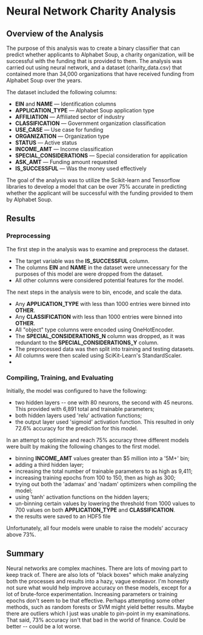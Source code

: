 # Neural Network Charity Analysis

## Overview of the Analysis
The purpose of this analysis was to create a binary classifier that can predict whether applicants to Alphabet Soup, a charity organization, will be successful with the funding that is provided to them. The analysis was carried out using neural network, and a dataset (charity_data.csv) that contained more than 34,000 organizations that have received funding from Alphabet Soup over the years.

 The dataset included the following columns:

* **EIN** and **NAME** — Identification columns
* **APPLICATION_TYPE** — Alphabet Soup application type
* **AFFILIATION** — Affiliated sector of industry
* **CLASSIFICATION** — Government organization classification
* **USE_CASE** — Use case for funding
* **ORGANIZATION** — Organization type
* **STATUS** — Active status
* **INCOME_AMT** — Income classification
* **SPECIAL_CONSIDERATIONS** — Special consideration for application
* **ASK_AMT** — Funding amount requested
* **IS_SUCCESSFUL** — Was the money used effectively

The goal of the analysis was to utilize the Scikit-learn and Tensorflow libraries to develop a model 
that can be over 75% accurate in predicting whether the applicant will be successful with the funding provided to them by Alphabet Soup.


## Results
### Preprocessing
The first step in the analysis was to examine and preprocess the dataset. 
* The target variable was the **IS_SUCCESSFUL** column.
* The columns **EIN** and **NAME** in the dataset were unnecessary for the purposes of this model are were dropped from the dataset. 
* All other columns were considered potential features for the model.

The next steps in the analysis were to bin, encode, and scale the data.
* Any **APPLICATION_TYPE** with less than 1000 entries were binned into **OTHER**.
* Any **CLASSIFICATION** with less than 1000 entries were binned into **OTHER**.
* All "object" type columns were encoded using OneHotEncoder.
* The **SPECIAL_CONSIDERATIONS_N** column was dropped, as it was redundant to the **SPECIAL_CONSIDERATIONS_Y** column.
* The preprocessed data was then split into training and testing datasets.
* All columns were then scaled using SciKit-Learn's StandardScaler.
* 

### Compiling, Training, and Evaluating

Initially, the model was configured to have the following:
* two hidden layers -- one with 80 neurons, the second with 45 neurons. This provided with 6,891 total and trainable parameters;
* both hidden layers used 'relu' activation functions;
* the output layer used 'sigmoid' activation function.
This resulted in only 72.6% accuracy for the prediction for this model.

In an attempt to optimize and reach 75% accuracy three different models were built by making the following changes to the first model.
* binning **INCOME_AMT** values greater than $5 million into a '5M+' bin;
* adding a third hidden layer;
* increasing the total number of trainable parameters to as high as 9,411;
* increasing training epochs from 100 to 150, then as high as 300;
* trying out both the 'adamax' and 'nadam' optimizers when compiling the model;
* using 'tanh' activation functions on the hidden layers;
* un-binning certain values by lowering the threshold from 1000 values to 700 values on both **APPLICATION_TYPE** and **CLASSIFICATION**.
* the results were saved to an HDF5 file

Unfortunately, all four models were unable to raise the models' accuracy above 73%.

## Summary
Neural networks are complex machines. There are lots of moving part to keep track of. There are also lots of "black boxes" which make analyzing both the processes and results into a hazy, vague endeavor. I'm honestly not sure what would help improve accuracy on these models, except for a lot of brute-force experimentation. Increasing parameters or training epochs don't seem to be that effective. Perhaps attempting some other methods, such as random forests or SVM might yield better results. Maybe there are outliers which I just was unable to pin-point in my examinations. That said, 73% accuracy isn't that bad in the world of finance. Could be better -- could be a lot worse.